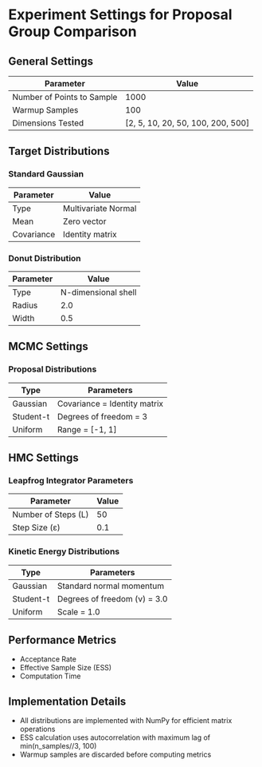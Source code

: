 # Experiment Settings for Proposal Group Comparison

## General Settings
| Parameter | Value |
|-----------|-------|
| Number of Points to Sample | 1000 |
| Warmup Samples | 100 |
| Dimensions Tested | [2, 5, 10, 20, 50, 100, 200, 500] |

## Target Distributions

### Standard Gaussian
| Parameter | Value |
|-----------|-------|
| Type | Multivariate Normal |
| Mean | Zero vector |
| Covariance | Identity matrix |

### Donut Distribution
| Parameter | Value |
|-----------|-------|
| Type | N-dimensional shell |
| Radius | 2.0 |
| Width | 0.5 |

## MCMC Settings

### Proposal Distributions
| Type | Parameters |
|------|------------|
| Gaussian | Covariance = Identity matrix |
| Student-t | Degrees of freedom = 3 |
| Uniform | Range = [-1, 1] |

## HMC Settings

### Leapfrog Integrator Parameters
| Parameter | Value |
|-----------|-------|
| Number of Steps (L) | 50 |
| Step Size (ε) | 0.1 |

### Kinetic Energy Distributions
| Type | Parameters |
|------|------------|
| Gaussian | Standard normal momentum |
| Student-t | Degrees of freedom (ν) = 3.0 |
| Uniform | Scale = 1.0 |

## Performance Metrics
- Acceptance Rate
- Effective Sample Size (ESS)
- Computation Time

## Implementation Details
- All distributions are implemented with NumPy for efficient matrix operations
- ESS calculation uses autocorrelation with maximum lag of min(n_samples//3, 100)
- Warmup samples are discarded before computing metrics 